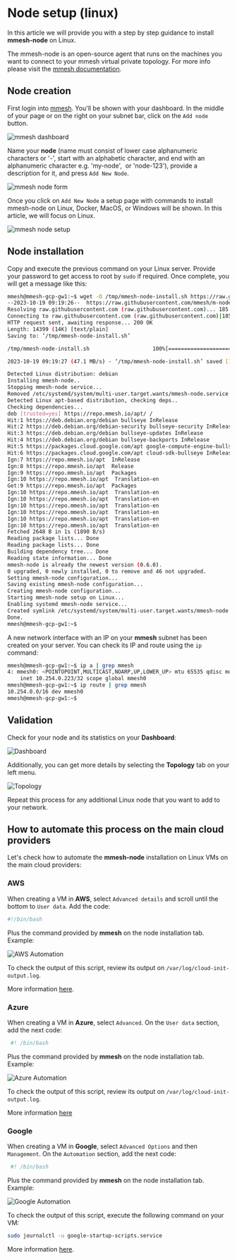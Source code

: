 # Node setup (linux)

In this article we will provide you with a step by step guidance to install **mmesh-node** on Linux.

The mmesh-node is an open-source agent that runs on the machines you want to connect to your mmesh virtual private topology. For more info please visit the [mmesh documentation](https://mmesh.cloud/docs/platform/installation/nodes/).

## Node creation

First login into [mmesh](https://mmesh.io/). You'll be shown with your dashboard. In the middle of your page or on the right on your subnet bar, click on the `Add node` button.

![mmesh dashboard](https://t25793382.p.clickup-attachments.com/t25793382/88872a0c-7c6c-46c2-8478-3eb649d37302/Dashboard-M.png)

Name your **node** (name must consist of lower case alphanumeric characters or '-', start with an alphabetic character, and end with an alphanumeric character e.g. 'my-node',  or 'node-123'), provide a description for it, and press `Add New Node`.

![mmesh node form](https://t25793382.p.clickup-attachments.com/t25793382/85ed31bd-1d3c-4abf-9e2f-d12e80f05955/Captura%20de%20pantalla%20de%202023-06-10%2013-48-30.png)

Once you click on `Add New Node` a setup page with commands to install mmesh-node on Linux, Docker, MacOS, or Windows will be shown. In this article, we will focus on Linux.

![mmesh node setup](https://t25793382.p.clickup-attachments.com/t25793382/260bc2ad-ff19-4e4d-8c50-b98f0d3478b9/image.png)

## Node installation

Copy and execute the previous command on your Linux server. Provide your password to get access to root by `sudo` if required. Once complete, you will get a message like this:

```bash
mmesh@mmesh-gcp-gw1:~$ wget -O /tmp/mmesh-node-install.sh https://raw.githubusercontent.com/mmesh/m-node/master/scripts/install.sh && sudo sh /tmp/mmesh-node-install.sh --token "eyJuZ**************REMOVED******************zo0NDMifQ=="
--2023-10-19 09:19:26--  https://raw.githubusercontent.com/mmesh/m-node/master/scripts/install.sh
Resolving raw.githubusercontent.com (raw.githubusercontent.com)... 185.199.110.133, 185.199.108.133, 185.199.109.133, ...
Connecting to raw.githubusercontent.com (raw.githubusercontent.com)|185.199.110.133|:443... connected.
HTTP request sent, awaiting response... 200 OK
Length: 14399 (14K) [text/plain]
Saving to: ‘/tmp/mmesh-node-install.sh’

/tmp/mmesh-node-install.sh                    100%[=================================================================================================>]  14.06K  --.-KB/s    in 0s      

2023-10-19 09:19:27 (47.1 MB/s) - ‘/tmp/mmesh-node-install.sh’ saved [14399/14399]

Detected Linux distribution: debian
Installing mmesh-node..
Stopping mmesh-node service...
Removed /etc/systemd/system/multi-user.target.wants/mmesh-node.service.
Detected Linux apt-based distribution, checking deps..
Checking dependencies...
deb [trusted=yes] https://repo.mmesh.io/apt/ /
Hit:1 https://deb.debian.org/debian bullseye InRelease
Hit:2 https://deb.debian.org/debian-security bullseye-security InRelease
Hit:3 https://deb.debian.org/debian bullseye-updates InRelease
Hit:4 https://deb.debian.org/debian bullseye-backports InRelease
Hit:5 https://packages.cloud.google.com/apt google-compute-engine-bullseye-stable InRelease
Hit:6 https://packages.cloud.google.com/apt cloud-sdk-bullseye InRelease
Ign:7 https://repo.mmesh.io/apt  InRelease                             
Ign:8 https://repo.mmesh.io/apt  Release
Ign:9 https://repo.mmesh.io/apt  Packages
Ign:10 https://repo.mmesh.io/apt  Translation-en
Get:9 https://repo.mmesh.io/apt  Packages
Ign:10 https://repo.mmesh.io/apt  Translation-en
Ign:10 https://repo.mmesh.io/apt  Translation-en
Ign:10 https://repo.mmesh.io/apt  Translation-en
Ign:10 https://repo.mmesh.io/apt  Translation-en
Ign:10 https://repo.mmesh.io/apt  Translation-en
Ign:10 https://repo.mmesh.io/apt  Translation-en
Fetched 2648 B in 1s (1890 B/s)
Reading package lists... Done
Reading package lists... Done
Building dependency tree... Done
Reading state information... Done
mmesh-node is already the newest version (0.6.0).
0 upgraded, 0 newly installed, 0 to remove and 46 not upgraded.
Setting mmesh-node configuration...
Saving existing mmesh-node configuration...
Creating mmesh-node configuration...
Starting mmesh-node setup on Linux...
Enabling systemd mmesh-node service...
Created symlink /etc/systemd/system/multi-user.target.wants/mmesh-node.service → /etc/systemd/system/mmesh-node.service.
Done.
mmesh@mmesh-gcp-gw1:~$ 
```

A new network interface with an IP on your **mmesh** subnet has been created on your server. You can check its IP and route using the `ip` command:

```bash
mmesh@mmesh-gcp-gw1:~$ ip a | grep mmesh
4: mmesh0: <POINTOPOINT,MULTICAST,NOARP,UP,LOWER_UP> mtu 65535 qdisc mq state UNKNOWN group default qlen 500
    inet 10.254.0.223/32 scope global mmesh0
mmesh@mmesh-gcp-gw1:~$ ip route | grep mmesh
10.254.0.0/16 dev mmesh0 
mmesh@mmesh-gcp-gw1:~$ 
```

## Validation

Check for your node and its statistics on your **Dashboard**:

![Dashboard](https://t25793382.p.clickup-attachments.com/t25793382/11975c1d-fd2e-4bc4-9cd0-c52c10ea48e4/image.png)

Additionally, you can get more details by selecting the **Topology** tab on your left menu.

![Topology](https://t25793382.p.clickup-attachments.com/t25793382/4b929ceb-884f-49f9-9208-d7dc2032e47a/image.png)

Repeat this process for any additional Linux node that you want to add to your network.

## How to automate this process on the main cloud providers

Let's check how to automate the **mmesh-node** installation on Linux VMs on the main cloud providers:

### AWS

When creating a VM in **AWS**, select `Advanced details` and scroll until the bottom to `User data`. Add the code:

```bash
#!/bin/bash
```

 Plus the command provided by **mmesh** on the node installation tab. Example:

![AWS Automation](https://t25793382.p.clickup-attachments.com/t25793382/0d8fe6dd-6a2b-4c0e-810c-ca2da0771b14/AWS.png)

To check the output of this script, review its output on `/var/log/cloud-init-output.log`.

 More information [here](https://docs.aws.amazon.com/AWSEC2/latest/UserGuide/user-data.html?icmpid=docs_ec2_console#user-data-shell-scripts).

### Azure

When creating a VM in **Azure**, select `Advanced`. On the `User data` section, add the next code:

```bash
 #! /bin/bash
 ```

 Plus the command provided by **mmesh** on the node installation tab. Example:

![Azure Automation](https://t25793382.p.clickup-attachments.com/t25793382/88c7d9fc-9a45-4698-aa6e-59465b5aed05/Azure.png)

To check the output of this script, review its output on `/var/log/cloud-init-output.log`.

More information [here](https://learn.microsoft.com/en-us/azure/virtual-machines/custom-data)

### Google

When creating a VM in **Google**, select `Advanced Options` and then `Management`. On the `Automation` section, add the next code:

```bash
 #! /bin/bash
 ```

 Plus the command provided by **mmesh** on the node installation tab. Example:

 ![Google Automation](https://t25793382.p.clickup-attachments.com/t25793382/123d5ae1-e4e6-4d28-8066-163527274c07/image.png)

To check the output of this script, execute the following command on your VM:

```bash
sudo journalctl -u google-startup-scripts.service
```

 More information [here](https://cloud.google.com/compute/docs/instances/startup-scripts/linux?authuser=2#console).
